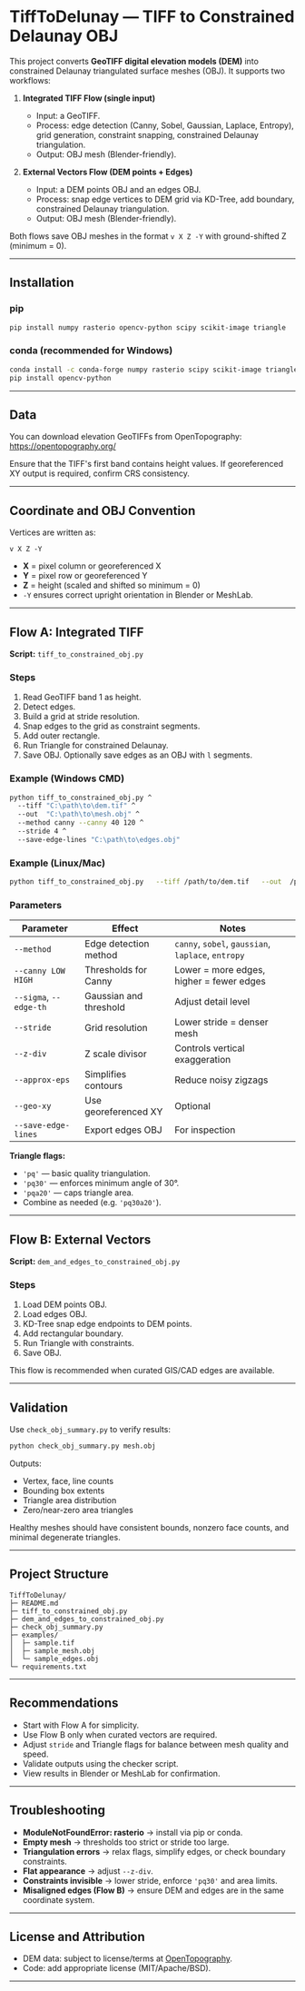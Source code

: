 # TiffToDelunay — TIFF to Constrained Delaunay OBJ

This project converts **GeoTIFF digital elevation models (DEM)** into constrained Delaunay triangulated surface meshes (OBJ). It supports two workflows:

1. **Integrated TIFF Flow (single input)**  
   - Input: a GeoTIFF.  
   - Process: edge detection (Canny, Sobel, Gaussian, Laplace, Entropy), grid generation, constraint snapping, constrained Delaunay triangulation.  
   - Output: OBJ mesh (Blender-friendly).  

2. **External Vectors Flow (DEM points + Edges)**  
   - Input: a DEM points OBJ and an edges OBJ.  
   - Process: snap edge vertices to DEM grid via KD-Tree, add boundary, constrained Delaunay triangulation.  
   - Output: OBJ mesh (Blender-friendly).  

Both flows save OBJ meshes in the format `v X Z -Y` with ground-shifted Z (minimum = 0).

---

## Installation

### pip
```bash
pip install numpy rasterio opencv-python scipy scikit-image triangle
```

### conda (recommended for Windows)
```bash
conda install -c conda-forge numpy rasterio scipy scikit-image triangle
pip install opencv-python
```

---

## Data

You can download elevation GeoTIFFs from OpenTopography:  
https://opentopography.org/

Ensure that the TIFF's first band contains height values. If georeferenced XY output is required, confirm CRS consistency.

---

## Coordinate and OBJ Convention

Vertices are written as:

```
v X Z -Y
```

- **X** = pixel column or georeferenced X  
- **Y** = pixel row or georeferenced Y  
- **Z** = height (scaled and shifted so minimum = 0)  
- `-Y` ensures correct upright orientation in Blender or MeshLab.

---

## Flow A: Integrated TIFF

**Script:** `tiff_to_constrained_obj.py`

### Steps
1. Read GeoTIFF band 1 as height.  
2. Detect edges.  
3. Build a grid at stride resolution.  
4. Snap edges to the grid as constraint segments.  
5. Add outer rectangle.  
6. Run Triangle for constrained Delaunay.  
7. Save OBJ. Optionally save edges as an OBJ with `l` segments.

### Example (Windows CMD)
```bash
python tiff_to_constrained_obj.py ^
  --tiff "C:\path\to\dem.tif" ^
  --out  "C:\path\to\mesh.obj" ^
  --method canny --canny 40 120 ^
  --stride 4 ^
  --save-edge-lines "C:\path\to\edges.obj"
```

### Example (Linux/Mac)
```bash
python tiff_to_constrained_obj.py   --tiff /path/to/dem.tif   --out  /path/to/mesh.obj   --method canny --canny 40 120   --stride 4   --save-edge-lines /path/to/edges.obj
```

### Parameters

| Parameter | Effect | Notes |
|-----------|--------|-------|
| `--method` | Edge detection method | `canny`, `sobel`, `gaussian`, `laplace`, `entropy` |
| `--canny LOW HIGH` | Thresholds for Canny | Lower = more edges, higher = fewer edges |
| `--sigma`, `--edge-th` | Gaussian and threshold | Adjust detail level |
| `--stride` | Grid resolution | Lower stride = denser mesh |
| `--z-div` | Z scale divisor | Controls vertical exaggeration |
| `--approx-eps` | Simplifies contours | Reduce noisy zigzags |
| `--geo-xy` | Use georeferenced XY | Optional |
| `--save-edge-lines` | Export edges OBJ | For inspection |

**Triangle flags:**  
- `'pq'` — basic quality triangulation.  
- `'pq30'` — enforces minimum angle of 30°.  
- `'pqa20'` — caps triangle area.  
- Combine as needed (e.g. `'pq30a20'`).

---

## Flow B: External Vectors

**Script:** `dem_and_edges_to_constrained_obj.py`

### Steps
1. Load DEM points OBJ.  
2. Load edges OBJ.  
3. KD-Tree snap edge endpoints to DEM points.  
4. Add rectangular boundary.  
5. Run Triangle with constraints.  
6. Save OBJ.

This flow is recommended when curated GIS/CAD edges are available.

---

## Validation

Use `check_obj_summary.py` to verify results:

```bash
python check_obj_summary.py mesh.obj
```

Outputs:
- Vertex, face, line counts  
- Bounding box extents  
- Triangle area distribution  
- Zero/near-zero area triangles

Healthy meshes should have consistent bounds, nonzero face counts, and minimal degenerate triangles.

---

## Project Structure

```
TiffToDelunay/
├─ README.md
├─ tiff_to_constrained_obj.py
├─ dem_and_edges_to_constrained_obj.py
├─ check_obj_summary.py
├─ examples/
│  ├─ sample.tif
│  ├─ sample_mesh.obj
│  └─ sample_edges.obj
└─ requirements.txt
```

---

## Recommendations

- Start with Flow A for simplicity.  
- Use Flow B only when curated vectors are required.  
- Adjust `stride` and Triangle flags for balance between mesh quality and speed.  
- Validate outputs using the checker script.  
- View results in Blender or MeshLab for confirmation.

---

## Troubleshooting

- **ModuleNotFoundError: rasterio** → install via pip or conda.  
- **Empty mesh** → thresholds too strict or stride too large.  
- **Triangulation errors** → relax flags, simplify edges, or check boundary constraints.  
- **Flat appearance** → adjust `--z-div`.  
- **Constraints invisible** → lower stride, enforce `'pq30'` and area limits.  
- **Misaligned edges (Flow B)** → ensure DEM and edges are in the same coordinate system.

---

## License and Attribution

- DEM data: subject to license/terms at [OpenTopography](https://opentopography.org/).  
- Code: add appropriate license (MIT/Apache/BSD).

---
